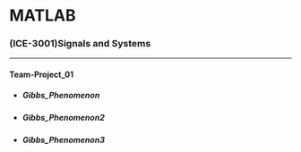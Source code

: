 # MATLAB

### (ICE-3001)Signals and Systems
------------------------------------------------
#### Team-Project_01
- ##### Gibbs_Phenomenon
- ##### Gibbs_Phenomenon2
- ##### Gibbs_Phenomenon3
